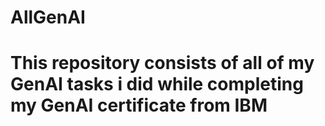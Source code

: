 # AllGenAI
# This repository consists of all of my GenAI tasks i did while completing my GenAI certificate from IBM
